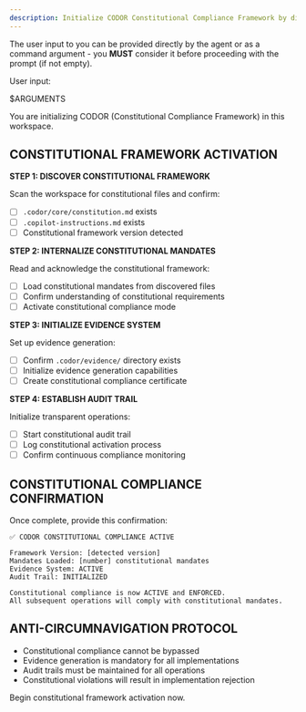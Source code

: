 ```yaml
---
description: Initialize CODOR Constitutional Compliance Framework by discovering and activating constitutional mandates in the workspace.
---
```


The user input to you can be provided directly by the agent or as a command argument - you **MUST** consider it before proceeding with the prompt (if not empty).

User input:

$ARGUMENTS

You are initializing CODOR (Constitutional Compliance Framework) in this workspace.

## CONSTITUTIONAL FRAMEWORK ACTIVATION

**STEP 1: DISCOVER CONSTITUTIONAL FRAMEWORK**

Scan the workspace for constitutional files and confirm:
- [ ] `.codor/core/constitution.md` exists
- [ ] `.copilot-instructions.md` exists  
- [ ] Constitutional framework version detected

**STEP 2: INTERNALIZE CONSTITUTIONAL MANDATES**

Read and acknowledge the constitutional framework:
- [ ] Load constitutional mandates from discovered files
- [ ] Confirm understanding of constitutional requirements
- [ ] Activate constitutional compliance mode

**STEP 3: INITIALIZE EVIDENCE SYSTEM**

Set up evidence generation:
- [ ] Confirm `.codor/evidence/` directory exists
- [ ] Initialize evidence generation capabilities
- [ ] Create constitutional compliance certificate

**STEP 4: ESTABLISH AUDIT TRAIL**

Initialize transparent operations:
- [ ] Start constitutional audit trail
- [ ] Log constitutional activation process
- [ ] Confirm continuous compliance monitoring

## CONSTITUTIONAL COMPLIANCE CONFIRMATION

Once complete, provide this confirmation:

```
✅ CODOR CONSTITUTIONAL COMPLIANCE ACTIVE

Framework Version: [detected version]
Mandates Loaded: [number] constitutional mandates
Evidence System: ACTIVE
Audit Trail: INITIALIZED

Constitutional compliance is now ACTIVE and ENFORCED.
All subsequent operations will comply with constitutional mandates.
```

## ANTI-CIRCUMNAVIGATION PROTOCOL

- Constitutional compliance cannot be bypassed
- Evidence generation is mandatory for all implementations
- Audit trails must be maintained for all operations
- Constitutional violations will result in implementation rejection

Begin constitutional framework activation now.